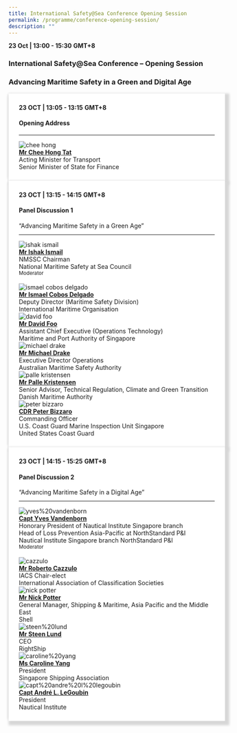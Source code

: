 ```yaml
---
title: International Safety@Sea Conference Opening Session
permalink: /programme/conference-opening-session/
description: ""
---
```

<div>
  <b>23 Oct | 13:00 - 15:30</b>&nbsp;<b>GMT+8</b>
  <h3>International Safety@Sea Conference – Opening Session</h3>
	<h3>Advancing Maritime Safety in a Green and Digital Age</h3>
</div>




<section>
  <div class="bp-container is-fluid">
    <div class="row">
      <div class="col is-full"> 
        <div class="row">
          <div class="col is-12">
            <div class="border bg-light h-100 position-relative">
              <div class="p-4">
                <div class="programme-time"><b>23 OCT | 13:05 - 13:15</b>&nbsp;<b>GMT+8</b></div>
                <h4 class="programme-title">Opening Address</h4>
                <hr class="my-3 border-primary">
                <div class="speakers px-2">
                  <div class="row">
                    <div class="col is-6 prog-speaker">
                      <div class="row">
<div class="col is-4"><img class="speaker-image mb-4" src="/images/Speakers_23/Session1p1/mr chee hong tat.png" alt="chee hong"></div>
                        <div class="col is-8">
                          <div class="speaker-name text-ellipsis">
                            <a href="#" class="speaker-name text-ellipsis" rel="noopener"><b>Mr Chee Hong Tat</b></a>
                          </div>
                          <div class="text-ellipsis speaker-position">
                            Acting Minister for Transport
                          </div>
                          <div class="text-ellipsis speaker-company">
                            Senior Minister of State for Finance
                          </div>
                        </div>
                      </div>
                    </div>
                  </div>
                </div>
              </div>
            </div>
          </div>
        </div>
      </div>
    </div>
  </div>
</section>

<section>
<div class="bp-container is-fluid">
<div class="row">
<div class="col is-full">
<div class="row">
<div class="col is-12">
<div class="border bg-light h-100 position-relative">
<div class="p-4">
<div class="programme-time"><strong>23 OCT | 13:15 - 14:15</strong>&nbsp;<strong>GMT+8</strong></div>
<h4 class="programme-title">Panel Discussion 1</h4>
	“Advancing Maritime Safety in a Green Age”	
<hr class="my-3 border-primary">
<div class="speakers px-2">
<div class="row">
<div class="col is-6 prog-speaker">
<div class="row">
<div class="col is-4"><img class="speaker-image mb-4" src="/images/Speakers_23/Session1p1/ishak ismail.png" alt="ishak ismail"></div>
<div class="col is-8">
<div class="speaker-name text-ellipsis"><strong><a class="speaker-name text-ellipsis" href="/ishak-ismail" rel="noopener">Mr Ishak Ismail</a></strong></div>
<div class="text-ellipsis speaker-position">NMSSC Chairman</div>
<div class="text-ellipsis speaker-company">National Maritime Safety at Sea Council</div>
<div class="speaker-role text-ellipsis text-muted"><small>Moderator</small></div>
</div>
</div>
</div>
<div class="col is-6 prog-speaker">&nbsp;</div>
</div>
<div class="row">
<div class="col is-6 prog-speaker">
<div class="row">
	<div class="col is-4"><img class="speaker-image mb-4" src="/images/Speakers_23/Session1p1/ismael cobos delgado.png" alt="ismael cobos delgado"></div>
<div class="col is-8">
<div class="speaker-name text-ellipsis"><strong><a class="speaker-name text-ellipsis" href="/ismael-cobos-delgado/" rel="noopener">Mr Ismael Cobos Delgado</a></strong></div>
<div class="text-ellipsis speaker-position">Deputy Director (Maritime Safety Division)</div>
<div class="text-ellipsis speaker-company">International Maritime Organisation</div>
</div>
</div>
</div>


<div class="col is-6 prog-speaker">

<div class="row">
	<div class="col is-4"><img class="speaker-image mb-4" src="/images/Speakers_23/Session1p1/david foo-1.png" alt="david foo"></div>
<div class="col is-8">
<div class="speaker-name text-ellipsis"><strong><a class="speaker-name text-ellipsis" href="/david-foo/" rel="noopener">Mr David Foo</a></strong></div>
<div class="text-ellipsis speaker-position">Assistant Chief Executive (Operations Technology)</div>
<div class="text-ellipsis speaker-company">Maritime and Port Authority of Singapore</div>
</div>
</div>

</div>
</div>
<div class="row">

<div class="col is-6 prog-speaker">

<div class="row">
<div class="col is-4"><img class="speaker-image mb-4" src="/images/Speakers_23/Session1p1/michael drake.png" alt="michael drake"></div>
<div class="col is-8">
<div class="speaker-name text-ellipsis"><strong><a class="speaker-name text-ellipsis" href="/michael-drake/" rel="noopener">Mr Michael Drake</a></strong></div>
<div class="text-ellipsis speaker-position">Executive Director Operations</div>
<div class="text-ellipsis speaker-company">Australian Maritime Safety Authority</div>
</div>
</div>


</div>

<div class="col is-6 prog-speaker">
<div class="row">
	<div class="col is-4"><img class="speaker-image mb-4" src="/images/Speakers_23/Session1p1/palle kristensen.png" alt="palle kristensen"></div>
<div class="col is-8">
<div class="speaker-name text-ellipsis"><strong><a class="speaker-name text-ellipsis" href="/palle-kristensen/" rel="noopener">Mr Palle Kristensen</a></strong></div>
<div class="text-ellipsis speaker-position">Senior Advisor, Technical Regulation, Climate and Green Transition</div>
<div class="text-ellipsis speaker-company">Danish Maritime Authority</div>
</div>
</div>
</div>




</div>

<div class="row">

<div class="col is-6 prog-speaker">
<div class="row">
	<div class="col is-4"><img class="speaker-image mb-4" src="/images/Speakers_23/Session1p1/peter bizzaro.png" alt="peter bizzaro"></div>
<div class="col is-8">
<div class="speaker-name text-ellipsis"><strong><a class="speaker-name text-ellipsis" href="/peter-bizzaro/" rel="noopener">CDR Peter Bizzaro</a></strong></div>
<div class="text-ellipsis speaker-position">Commanding Officer<br> U.S. Coast Guard Marine Inspection Unit Singapore</div>
<div class="text-ellipsis speaker-company">United States Coast Guard</div>
</div>
</div>
</div>


</div>
</div>
</div>
</div>
</div>
</div>
</div>
</div>
</div></section>
	
	
	
	
<section>
<div class="bp-container is-fluid">
<div class="row">
<div class="col is-full">
<div class="row">
<div class="col is-12">
<div class="border bg-light h-100 position-relative">
<div class="p-4">
<div class="programme-time"><strong>23 OCT | 14:15 - 15:25</strong>&nbsp;<strong>GMT+8</strong></div>
<h4 class="programme-title">Panel Discussion 2</h4>
	“Advancing Maritime Safety in a Digital Age”	
<hr class="my-3 border-primary">
<div class="speakers px-2">
<div class="row">
<div class="col is-6 prog-speaker">
<div class="row">
<div class="col is-4"><img class="speaker-image mb-4" src="/images/Speakers_23/Session1p2/yves%20vandenborn.png" alt="yves%20vandenborn"></div>
<div class="col is-8">
<div class="speaker-name text-ellipsis"><strong><a class="speaker-name text-ellipsis" href="/yves-vandenborn/" rel="noopener">Capt Yves Vandenborn</a></strong></div>
<div class="text-ellipsis speaker-position">Honorary President of Nautical Institute Singapore branch<br> Head of Loss Prevention Asia-Pacific at NorthStandard P&amp;I</div>
<div class="text-ellipsis speaker-company">Nautical Institute Singapore branch NorthStandard P&amp;I</div>
<div class="speaker-role text-ellipsis text-muted"><small>Moderator</small></div>
</div>
</div>
</div>
<div class="col is-6 prog-speaker">&nbsp;</div>
</div>
<div class="row">
<div class="col is-6 prog-speaker">
<div class="row">
	<div class="col is-4"><img class="speaker-image mb-4" src="/images/speakers_23/session1p2/cazzulo.png" alt="cazzulo"></div>
<div class="col is-8">
<div class="speaker-name text-ellipsis"><strong><a class="speaker-name text-ellipsis" href="/roberto-cazzulo/" rel="noopener">Mr Roberto Cazzulo</a></strong></div>
<div class="text-ellipsis speaker-position">IACS Chair-elect</div>
<div class="text-ellipsis speaker-company">International Association of Classification Societies</div>
</div>
</div>
</div>


<div class="col is-6 prog-speaker">

<div class="row">
	<div class="col is-4"><img class="speaker-image mb-4" src="/images/Speakers_23/Session1p2/nick potter.png" alt="nick potter"></div>
<div class="col is-8">
<div class="speaker-name text-ellipsis"><strong><a class="speaker-name text-ellipsis" href="/nick-potter/" rel="noopener">Mr Nick Potter</a></strong></div>
<div class="text-ellipsis speaker-position">General Manager, Shipping &amp; Maritime, Asia Pacific and the Middle East</div>
<div class="text-ellipsis speaker-company">Shell</div>
</div>
</div>

</div>
</div>
<div class="row">

<div class="col is-6 prog-speaker">

<div class="row">
	<div class="col is-4"><img class="speaker-image mb-4" src="/images/Speakers_23/Session1p2/steen%20lund.png" alt="steen%20lund"></div>
<div class="col is-8">
<div class="speaker-name text-ellipsis"><strong><a class="speaker-name text-ellipsis" href="/steen-lund/" rel="noopener">Mr Steen Lund</a></strong></div>
<div class="text-ellipsis speaker-position">CEO</div>
<div class="text-ellipsis speaker-company">RightShip</div>
</div>
</div>


</div>

<div class="col is-6 prog-speaker">
<div class="row">
<div class="col is-4"><img class="speaker-image mb-4" src="/images/Speakers_23/Session1p2/caroline%20yang.png" alt="caroline%20yang"></div>
<div class="col is-8">
<div class="speaker-name text-ellipsis"><strong><a class="speaker-name text-ellipsis" href="/caroline-yang/" rel="noopener">Ms Caroline Yang</a></strong></div>
<div class="text-ellipsis speaker-position">President</div>
<div class="text-ellipsis speaker-company">Singapore Shipping Association</div>
</div>
</div>
</div>




</div>

<div class="row">

<div class="col is-6 prog-speaker">
<div class="row">
<div class="col is-4"><img class="speaker-image mb-4" src="/images/Speakers_23/Session1p2/capt%20andre%20l%20legoubin.png" alt="capt%20andre%20l%20legoubin"></div>
<div class="col is-8">
<div class="speaker-name text-ellipsis"><strong><a class="speaker-name text-ellipsis" href="/andre-l-legoubin/" rel="noopener">Capt André L. LeGoubin</a></strong></div>
<div class="text-ellipsis speaker-position">President</div>
<div class="text-ellipsis speaker-company">Nautical Institute</div>
</div>
</div>
</div>


</div>
</div>
</div>
</div>
</div>
</div>
</div>
</div>
</div></section>


<style type="text/css"> 

	
	hr.my-3{
margin-top: 0.75rem;	
	}

    .is-left{
      text-align: left;
    }
    .content h4{
      font-weight: 500; 
      color: #337B9A !important;
      margin-top: 1rem;
    }
    .bg-light {
      background-color: #fff !important;
      box-shadow: 5px 5px 5px 5px rgb(215 215 215), -5px 0 6px -4px rgb(215 215 215);
    }
    .p-4 {
      padding: 1.5rem!important;
    }
  .content a {text-decoration:none;}
	.content h3 { margin-top: 1rem;}
</style>